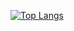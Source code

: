 [![Top Langs](https://github-readme-stats.vercel.app/api/top-langs/?username=andrewter&theme=dark&layout=compact)](https://github.com/anuraghazra/github-readme-stats)
